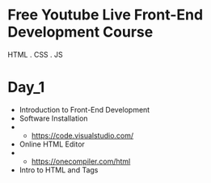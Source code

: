 # Free Youtube Live Front-End Development Course
HTML . CSS . JS

# Day_1
- Introduction to Front-End Development
- Software Installation
- - https://code.visualstudio.com/
- Online HTML Editor
- - https://onecompiler.com/html
- Intro to HTML and Tags 
